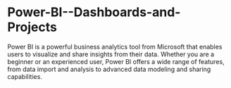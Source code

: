 # Power-BI--Dashboards-and-Projects
Power BI is a powerful business analytics tool from Microsoft that enables users to visualize and share insights from their data. Whether you are a beginner or an experienced user, Power BI offers a wide range of features, from data import and analysis to advanced data modeling and sharing capabilities.
